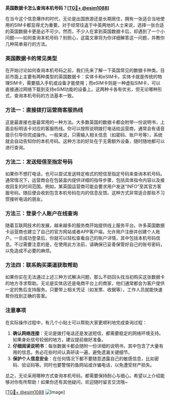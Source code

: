 **英国数据卡怎么查询本机号码？[[TG💪+ @esim1088](https://t.me/s/esim1088)]**

在当今这个信息爆炸的时代，无论是出国旅游还是长期居住，拥有一张适合当地使用的SIM卡都显得尤为重要。对于经常往返于中英两地的人士来说，选择一张合适的英国数据卡更是必不可少。然而，不少人在拿到英国数据卡后，却遇到了一个小问题——如何查询本机号码？别担心，这篇文章将为你详细解答这一问题，并教你几种简单易行的方法。

### 英国数据卡的常见类型

在开始讨论如何查询本机号码之前，我们先来了解一下英国常见的数据卡种类。目前市面上主要有两种类型的英国数据卡：实体卡和eSIM卡。实体卡就是传统的物理SIM卡，需要插入手机或设备才能使用；而eSIM卡则是一种虚拟SIM卡，可以直接通过网络下载到支持eSIM功能的设备上。这两种卡各有优劣，但无论哪种形式，查询本机号码的方法基本一致。

### 方法一：直接拨打运营商客服热线

这是最直接也是最常用的一种方法。大多数英国的数据卡都会附带一份说明书，上面会标明该卡对应的客服热线。你可以按照说明拨打电话给运营商，通常会有语音提示引导你完成操作。一般来说，只需输入相关信息（如密码、账户号等），系统就会自动告知你的本机号码。这种方法的好处在于无需额外设备，随时随地都可以进行查询。

### 方法二：发送短信至指定号码

如果你不想打电话，也可以尝试发送特定格式的短信至指定号码来查询本机号码。通常情况下，运营商会在包装盒内提供详细的指导步骤，包括具体指令内容以及接收回复的时间范围。例如，某英国运营商可能会要求用户发送“INFO”至其官方客服号码，随后便会收到包含本机号码在内的信息反馈。这种方式非常适合那些不习惯接听电话的朋友。

### 方法三：登录个人账户在线查询

随着互联网技术的发展，越来越多的服务商开始提供线上服务平台。许多英国数据卡运营商也建立了自己的官方网站或者APP客户端，允许用户注册并创建个人账户。一旦成功登录后，你就可以轻松查看自己的账户详情，其中包括本机号码信息。不过需要注意的是，在使用此方法前，请确保已妥善保管好自己的账号密码，以免造成不必要的麻烦。

### 方法四：联系购买渠道获取帮助

如果你实在无法通过上述三种方式解决问题，那么不妨回头找当初购买这张数据卡的地方寻求帮助。无论是实体店还是电商平台上的商家，他们通常都会为客户提供一定的售后支持服务。只要带上相关凭证（如发票、收据等），工作人员就能快速帮你找到正确的答案。

### 注意事项

在实际操作过程中，有几个小贴士可以帮助大家更顺利地完成查询过程：

1. **确认网络连接**：无论是拨打电话还是发送短信，都需要稳定的网络环境支持。如果身处信号较弱的地方，建议提前做好准备。
2. **仔细阅读说明书**：每张数据卡都会随附一份详细的说明书，其中包含了大量有用的信息。务必花些时间认真研读一遍，避免遗漏关键细节。
3. **保护个人信息安全**：在任何情况下都不要随意透露自己的敏感信息，比如密码、验证码等。同时也要警惕钓鱼网站或诈骗电话，以免遭受财产损失。

总之，无论采用哪种方式查询本机号码，都需要保持耐心与细心。希望以上介绍能够对你有所帮助！如果你还有其他疑问，欢迎随时留言交流哦~

[[TG💪+ @esim1088](https://t.me/s/esim1088) ![Image](https://i.postimg.cc/4NQfJmqS/Snipaste-2025-05-13-00-14-12.png)]